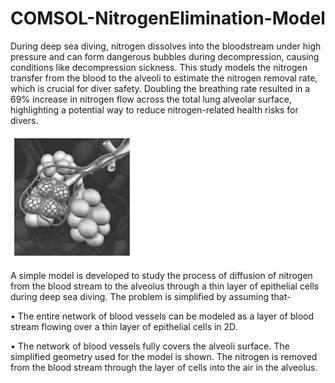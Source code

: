 # COMSOL-NitrogenElimination-Model

During deep sea diving, nitrogen dissolves into the bloodstream under high pressure and can form dangerous bubbles during decompression, causing conditions like decompression sickness. This study models the nitrogen transfer from the blood to the alveoli to estimate the nitrogen removal rate, which is crucial for diver safety. Doubling the breathing rate resulted in a 69% increase in nitrogen flow across the total lung alveolar surface, highlighting a potential way to reduce nitrogen-related health risks for divers.

<img src="Images\Nitrogen_diffusion.png" alt="Image" width="200" height="200"/>

A simple model is developed to study the process of diffusion of nitrogen from the blood stream to the alveolus through a thin layer of epithelial cells during deep sea diving. The problem is simplified by assuming that-

• The entire network of blood vessels can be modeled as a layer of blood stream flowing over a thin layer of epithelial cells in 2D. 

• The network of blood vessels fully covers the alveoli surface. The simplified geometry used for the model is shown. The nitrogen is removed from the blood stream through the 
layer of cells into the air in the alveolus.


